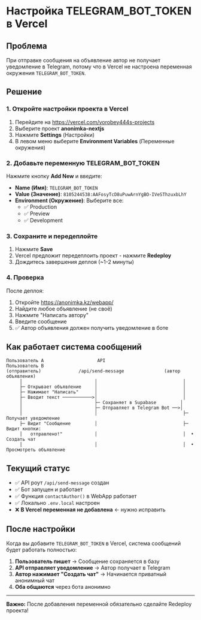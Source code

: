 # Настройка TELEGRAM_BOT_TOKEN в Vercel

## Проблема
При отправке сообщения на объявление автор не получает уведомление в Telegram, потому что в Vercel не настроена переменная окружения `TELEGRAM_BOT_TOKEN`.

## Решение

### 1. Откройте настройки проекта в Vercel
1. Перейдите на https://vercel.com/vorobey444s-projects
2. Выберите проект **anonimka-nextjs**
3. Нажмите **Settings** (Настройки)
4. В левом меню выберите **Environment Variables** (Переменные окружения)

### 2. Добавьте переменную TELEGRAM_BOT_TOKEN

Нажмите кнопку **Add New** и введите:

- **Name (Имя)**: `TELEGRAM_BOT_TOKEN`
- **Value (Значение)**: `8105244538:AAFosyTcD8uPuwArnYgBO-IVeSThzuxbLhY`
- **Environment (Окружение)**: Выберите все:
  - ✅ Production
  - ✅ Preview  
  - ✅ Development

### 3. Сохраните и передеплойте

1. Нажмите **Save**
2. Vercel предложит передеплоить проект - нажмите **Redeploy**
3. Дождитесь завершения деплоя (~1-2 минуты)

### 4. Проверка

После деплоя:
1. Откройте https://anonimka.kz/webapp/
2. Найдите любое объявление (не своё)
3. Нажмите "Написать автору"
4. Введите сообщение
5. ✅ Автор объявления должен получить уведомление в боте

## Как работает система сообщений

```
Пользователь A                    API                         Пользователь B
(отправитель)              /api/send-message               (автор объявления)
     │                           │                                │
     ├─ Открывает объявление     │                                │
     ├─ Нажимает "Написать"      │                                │
     ├─ Вводит текст ───────────>│                                │
     │                           ├─ Сохраняет в Supabase         │
     │                           ├─ Отправляет в Telegram Bot ──>│
     │                           │                                ├─ Получает уведомление
     ├─ Видит "Сообщение         │                                ├─ Видит кнопки:
     │   отправлено!"            │                                │  • Создать чат
     │                           │                                │  • Просмотреть объявление
```

## Текущий статус

- ✅ API роут `/api/send-message` создан
- ✅ Бот запущен и работает
- ✅ Функция `contactAuthor()` в WebApp работает
- ✅ Локально `.env.local` настроен
- ❌ **В Vercel переменная не добавлена** ← нужно исправить

## После настройки

Когда вы добавите `TELEGRAM_BOT_TOKEN` в Vercel, система сообщений будет работать полностью:

1. **Пользователь пишет** → Сообщение сохраняется в базу
2. **API отправляет уведомление** → Автор получает в Telegram
3. **Автор нажимает "Создать чат"** → Начинается приватный анонимный чат
4. **Оба общаются** через бота анонимно

---

**Важно:** После добавления переменной обязательно сделайте Redeploy проекта!
